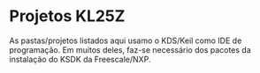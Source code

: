 # Projetos KL25Z

As pastas/projetos listados aqui usamo o KDS/Keil como IDE de programação. Em muitos deles, faz-se necessário dos pacotes da instalação do KSDK da Freescale/NXP.

